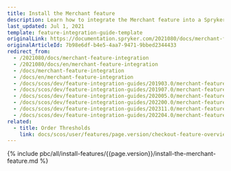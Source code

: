 ```yaml
---
title: Install the Merchant feature
description: Learn how to integrate the Merchant feature into a Spryker project.
last_updated: Jul 1, 2021
template: feature-integration-guide-template
originalLink: https://documentation.spryker.com/2021080/docs/merchant-feature-integration
originalArticleId: 7b98e6df-b4e5-4aa7-9471-9bbed2344433
redirect_from:
  - /2021080/docs/merchant-feature-integration
  - /2021080/docs/en/merchant-feature-integration
  - /docs/merchant-feature-integration
  - /docs/en/merchant-feature-integration
  - /docs/scos/dev/feature-integration-guides/201903.0/merchant-feature-integration.html
  - /docs/scos/dev/feature-integration-guides/201907.0/merchant-feature-integration.html
  - /docs/scos/dev/feature-integration-guides/202005.0/merchant-feature-integration.html
  - /docs/scos/dev/feature-integration-guides/202200.0/merchant-feature-integration.html
  - /docs/scos/dev/feature-integration-guides/202311.0/merchant-feature-integration.html
  - /docs/scos/dev/feature-integration-guides/202204.0/merchant-feature-integration.html
related:
  - title: Order Thresholds
    link: docs/scos/user/features/page.version/checkout-feature-overview/order-thresholds-overview.html
---
```


{% include pbc/all/install-features/{{page.version}}/install-the-merchant-feature.md %} <!-- To edit, see /_includes/pbc/all/install-features/202404.0/install-the-merchant-feature.md -->
